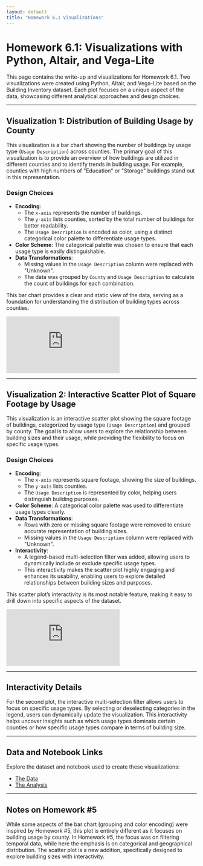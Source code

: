 ```yaml
---
layout: default
title: "Homework 6.1 Visualizations"
---
```


# Homework 6.1: Visualizations with Python, Altair, and Vega-Lite

This page contains the write-up and visualizations for Homework 6.1. Two visualizations were created using Python, Altair, and Vega-Lite based on the Building Inventory dataset. Each plot focuses on a unique aspect of the data, showcasing different analytical approaches and design choices.

---

## Visualization 1: Distribution of Building Usage by County
This visualization is a bar chart showing the number of buildings by usage type (`Usage Description`) across counties. The primary goal of this visualization is to provide an overview of how buildings are utilized in different counties and to identify trends in building usage. For example, counties with high numbers of "Education" or "Storage" buildings stand out in this representation.

### Design Choices
- **Encoding**:
  - The `x-axis` represents the number of buildings.
  - The `y-axis` lists counties, sorted by the total number of buildings for better readability.
  - The `Usage Description` is encoded as color, using a distinct categorical color palette to differentiate usage types.
- **Color Scheme**: The categorical palette was chosen to ensure that each usage type is easily distinguishable.
- **Data Transformations**:
  - Missing values in the `Usage Description` column were replaced with "Unknown".
  - The data was grouped by `County` and `Usage Description` to calculate the count of buildings for each combination.

This bar chart provides a clear and static view of the data, serving as a foundation for understanding the distribution of building types across counties.

![Visualization 1: Bar Chart](https://github.com/raghavkharosekar/raghavkharosekar.github.io/blob/assets/bar_chart.html)

---

## Visualization 2: Interactive Scatter Plot of Square Footage by Usage
This visualization is an interactive scatter plot showing the square footage of buildings, categorized by usage type (`Usage Description`) and grouped by county. The goal is to allow users to explore the relationship between building sizes and their usage, while providing the flexibility to focus on specific usage types.

### Design Choices
- **Encoding**:
  - The `x-axis` represents square footage, showing the size of buildings.
  - The `y-axis` lists counties.
  - The `Usage Description` is represented by color, helping users distinguish building purposes.
- **Color Scheme**: A categorical color palette was used to differentiate usage types clearly.
- **Data Transformations**:
  - Rows with zero or missing square footage were removed to ensure accurate representation of building sizes.
  - Missing values in the `Usage Description` column were replaced with "Unknown".
- **Interactivity**:
  - A legend-based multi-selection filter was added, allowing users to dynamically include or exclude specific usage types. 
  - This interactivity makes the scatter plot highly engaging and enhances its usability, enabling users to explore detailed relationships between building sizes and purposes.

This scatter plot’s interactivity is its most notable feature, making it easy to drill down into specific aspects of the dataset.

![Visualization 2: Scatter Plot](https://github.com/raghavkharosekar/raghavkharosekar.github.io/blob/assets/scatter_plot.html)

---

## Interactivity Details
For the second plot, the interactive multi-selection filter allows users to focus on specific usage types. By selecting or deselecting categories in the legend, users can dynamically update the visualization. This interactivity helps uncover insights such as which usage types dominate certain counties or how specific usage types compare in terms of building size.

---

## Data and Notebook Links
Explore the dataset and notebook used to create these visualizations:

- [The Data](https://github.com/raghavkharosekar/raghavkharosekar.github.io/blob/main/building_inventory.csv)
- [The Analysis](https://github.com/raghavkharosekar/raghavkharosekar.github.io/blob/main/rk38_homework_6_2.ipynb)

---

## Notes on Homework #5
While some aspects of the bar chart (grouping and color encoding) were inspired by Homework #5, this plot is entirely different as it focuses on building usage by county. In Homework #5, the focus was on filtering temporal data, while here the emphasis is on categorical and geographical distribution. The scatter plot is a new addition, specifically designed to explore building sizes with interactivity.

